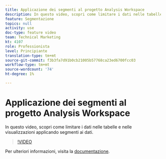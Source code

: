 ```yaml
---
title: Applicazione dei segmenti al progetto Analysis Workspace
description: In questo video, scopri come limitare i dati nelle tabelle e nelle visualizzazioni applicando segmenti ai dati.
feature: Segmentazione
topics: null
activity: use
doc-type: feature video
team: Technical Marketing
kt: 4107
role: Professionista
level: Principiante
translation-type: tm+mt
source-git-commit: f3b3fa7d91b0cb21005b57768ca23ed6700fcc03
workflow-type: tm+mt
source-wordcount: '74'
ht-degree: 1%

---
```



# Applicazione dei segmenti al progetto Analysis Workspace

In questo video, scopri come limitare i dati nelle tabelle e nelle visualizzazioni applicando segmenti ai dati.

>[!VIDEO](https://video.tv.adobe.com/v/30994/?quality=12)

Per ulteriori informazioni, visita la [documentazione](https://docs.adobe.com/content/help/en/analytics/components/segmentation/segmentation-workflow/t-seg-apply.html).
